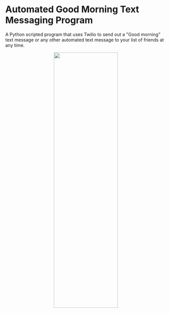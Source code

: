 # Automated Good Morning Text Messaging Program
A Python scripted program that uses Twilio to send out a "Good morning" text message or any other automated text message to your list of friends at any time.

<p align = "center"> 
  <img width="200" height="800" src="https://user-images.githubusercontent.com/29932763/232150414-a4730c43-891e-4884-bdd1-bc0ad32036a9.jpg">
</p>


